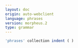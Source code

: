 ```yaml
---
layout: doc
origin: auto-webclient
language: phrases
version: morpheus.2
type: grammar
---
```



```js
'phrases' collection indent ( )
```
```
